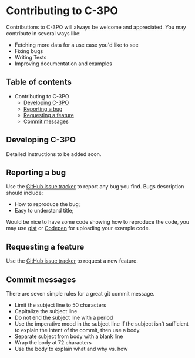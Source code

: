 # Contributing to C-3PO

Contributions to C-3PO will always be welcome and appreciated. You may contribute in several ways like:

- Fetching more data for a use case you'd like to see
- Fixing bugs
- Writing Tests
- Improving documentation and examples

## Table of contents

- Contributing to C-3PO
  - [Developing C-3PO](#developing-c-3po)
  - [Reporting a bug](#reporting-a-bug)
  - [Requesting a feature](#requesting-a-feature)
  - [Commit messages](#commit-messages)

## Developing C-3PO

Detailed instructions to be added soon.

## Reporting a bug

Use the [GitHub issue tracker](https://github.com/lttkgp/C-3PO/issues) to report any bug you find.
Bugs description should include:

- How to reproduce the bug;
- Easy to understand title;

Would be nice to have some code showing how to reproduce the code, you may use [gist](https://gist.github.com) or [Codepen](https://codepen.io) for uploading your example code.

## Requesting a feature

Use the [GitHub issue tracker](https://github.com/lttkgp/C-3PO/issues) to request a new feature.

## Commit messages

There are seven simple rules for a great git commit message.

- Limit the subject line to 50 characters
- Capitalize the subject line
- Do not end the subject line with a period
- Use the imperative mood in the subject line
  If the subject isn't sufficient to explain the intent of the commit, then use a body.
- Separate subject from body with a blank line
- Wrap the body at 72 characters
- Use the body to explain what and why vs. how
